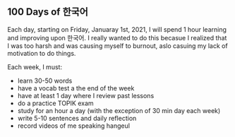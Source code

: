 ## 100 Days of 한국어
Each day, starting on Friday, Januaray 1st, 2021, I will spend 1 hour learning and improving upon 한국어. I really wanted to do this becasue I realized that I was too harsh and was causing myself to burnout, aslo casuing my lack of motivation to do things. 

Each week, I must: 
- learn 30-50 words
- have a vocab test a the end of the week
- have at least 1 day where I review past lessons
- do a practice TOPIK exam
- study for an hour a day (with the exception of 30 min day each week)
- write 5-10 sentences and daily reflection
- record videos of me speaking hangeul



